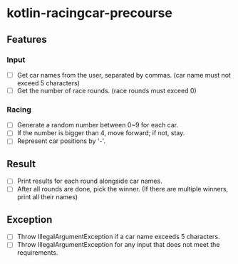 # kotlin-racingcar-precourse

## Features

### Input
- [ ] Get car names from the user, separated by commas. (car name must not exceed 5 characters)
- [ ] Get the number of race rounds. (race rounds must exceed 0)

### Racing
- [ ] Generate a random number between 0~9 for each car.
- [ ] If the number is bigger than 4, move forward; if not, stay.
- [ ] Represent car positions by '-'.

## Result
- [ ] Print results for each round alongside car names.
- [ ] After all rounds are done, pick the winner. (If there are multiple winners, print all their names)

## Exception
- [ ] Throw IllegalArgumentException if a car name exceeds 5 characters.
- [ ] Throw IllegalArgumentException for any input that does not meet the requirements.
